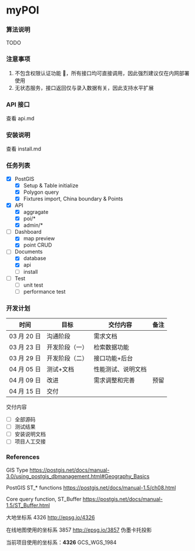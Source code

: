 # myPOI

### 算法说明

TODO

### 注意事项

1. 不包含权限认证功能 ，所有接口均可直接调用，因此强烈建议仅在内网部署使用
2. 无状态服务，接口返回仅与录入数据有关，因此支持水平扩展

### API 接口

查看 api.md

### 安装说明

查看 install.md

### 任务列表

-   [x] PostGIS
    -   [x] Setup & Table initialize
    -   [x] Polygon query
    -   [x] Fixtures import, China boundary & Points
-   [x] API
    -   [x] aggragate
    -   [x] poi/\*
    -   [x] admin/\*
-   [ ] Dashboard
    -   [x] map preview
    -   [x] point CRUD
-   [ ] Documents
    -   [x] database
    -   [x] api
    -   [ ] install
-   [ ] Test
    -   [ ] unit test
    -   [ ] performance test

### 开发计划

| 时间        | 目标           | 交付内容           | 备注 |
| ----------- | -------------- | ------------------ | ---- |
| 03 月 20 日 | 沟通阶段       | 需求文档           |      |
| 03 月 23 日 | 开发阶段（一） | 检索数据功能       |      |
| 03 月 29 日 | 开发阶段（二） | 接口功能+后台      |      |
| 04 月 05 日 | 测试+文档      | 性能测试、说明文档 |      |
| 04 月 09 日 | 改进           | 需求调整和完善     | 预留 |
| 04 月 15 日 | 交付           |                    |      |

交付内容

-   [ ] 全部源码
-   [ ] 测试结果
-   [ ] 安装说明文档
-   [ ] 项目人工交接

### References

GIS Type
https://postgis.net/docs/manual-3.0/using_postgis_dbmanagement.html#Geography_Basics

PostGIS ST\_\* functions
https://postgis.net/docs/manual-1.5/ch08.html

Core query function, ST_Buffer
https://postgis.net/docs/manual-1.5/ST_Buffer.html

大地坐标系 4326
http://epsg.io/4326

在线地图使用的坐标系 3857
http://epsg.io/3857 伪墨卡托投影

当前项目使用的坐标系：**4326** GCS_WGS_1984
